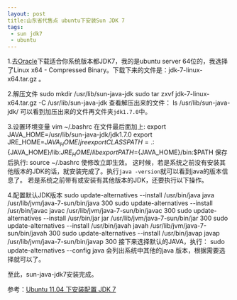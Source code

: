 ```yaml
---
layout: post
title:山东省代售点 ubuntu下安装Sun JDK 7
tags: 
 - sun jdk7
 - ubuntu
---
```

 1.去[Oracle](http://www.oracle.com/technetwork/java/javase/downloads/java-se-jdk-7-download-432154.html)下载适合你系统版本都JDK7，我的是ubuntu server 64位的，我选择了Linux x64 - Compressed Binary。下载下来的文件是：jdk-7-linux-x64.tar.gz 。

 2.解压文件
    sudo mkdir /usr/lib/sun-java-jdk
    sudo tar zxvf jdk-7-linux-x64.tar.gz -C /usr/lib/sun-java-jdk
查看解压出来的文件：
    ls /usr/lib/sun-java-jdk/
可以看到加压出来的文件再文件夹`jdk1.7.0`中。

 3.设置环境变量
    vim ~/.bashrc
在文件最后面加上:
    export JAVA_HOME=/usr/lib/sun-java-jdk/jdk1.7.0
    export JRE_HOME=${JAVA_HOME}/jre  
    export CLASSPATH=.:${JAVA_HOME}/lib:${JRE_HOME}/lib  
    export PATH=${JAVA_HOME}/bin:$PATH 
保存后执行:
    source ~/.bashrc
使修改立即生效。
这时候，若是系统之前没有安装其他版本的JDK的话，就安装完成了。执行`java -version`就可以看到java的版本信息了。
若是系统之前带有或安装有其他版本的JDK，还要执行以下操作。

 4.配置默认JDK版本
    sudo update-alternatives --install /usr/bin/java java /usr/lib/jvm/java-7-sun/bin/java 300
    sudo update-alternatives --install /usr/bin/javac javac /usr/lib/jvm/java-7-sun/bin/javac 300
    sudo update-alternatives --install /usr/bin/jar jar /usr/lib/jvm/java-7-sun/bin/jar 300
    sudo update-alternatives --install /usr/bin/javah javah /usr/lib/jvm/java-7-sun/bin/javah 300
    sudo update-alternatives --install /usr/bin/javap javap /usr/lib/jvm/java-7-sun/bin/javap 300
接下来选择默认的JAVA，执行：
    sudo update-alternatives --config java
会列出系统中其他的java 版本，根据需要选择就可以了。

至此，sun-java-jdk7安装完成。

参考：[Ubuntu 11.04 下安装配置 JDK 7](http://blog.csdn.net/yang_hui1986527/article/details/6677450)
